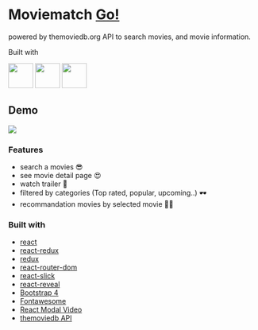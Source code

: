 # Moviematch [Go!](https://movie-match.netlify.com) 
powered by themoviedb.org API to search movies, and movie information.

Built with <p>
  <img src="https://res.cloudinary.com/yeondam88/image/upload/v1537633710/react-original.svg" width="50" />
  <img src="https://res.cloudinary.com/yeondam88/image/upload/v1537633860/css3-original.svg" width="50"/>
  <img src="https://res.cloudinary.com/yeondam88/image/upload/v1538025976/webpack-original.svg" width="50" />
</p>

## Demo
<img src="images/optimized.gif" />

### Features 
* search a movies 😎
* see movie detail page 😍
* watch trailer 🎥
* filtered by categories (Top rated, popular, upcoming..) 🕶
* recommandation movies by selected movie 👨‍💻

### Built with
* [react](https://github.com/facebook/react)
* [react-redux](https://github.com/reduxjs/react-redux)
* [redux](https://github.com/reduxjs/redux)
* [react-router-dom](https://github.com/ReactTraining/react-router/tree/master/packages/react-router-dom)
* [react-slick](https://github.com/akiran/react-slick)
* [react-reveal](https://github.com/rnosov/react-reveal)
* [Bootstrap 4](https://github.com/twbs/bootstrap)
* [Fontawesome](https://github.com/FortAwesome/Font-Awesome)
* [React Modal Video](https://github.com/appleple/react-modal-video)
* [themoviedb API](https://developers.themoviedb.org/3)
